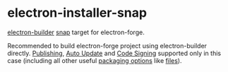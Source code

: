 # electron-installer-snap

[electron-builder](https://github.com/ShadixAced/electron-builder) [snap](https://snapcraft.io) target for electron-forge.

Recommended to build electron-forge project using electron-builder directly.
[Publishing](https://www.electron.build/configuration/publish),
[Auto Update](https://electron.build/auto-update)
and [Code Signing](https://electron.build/code-signing) supported only in this case
(including all other useful [packaging options](https://electron.build/configuration/configuration) like [files](https://electron.build/configuration/configuration#Config-files)). 